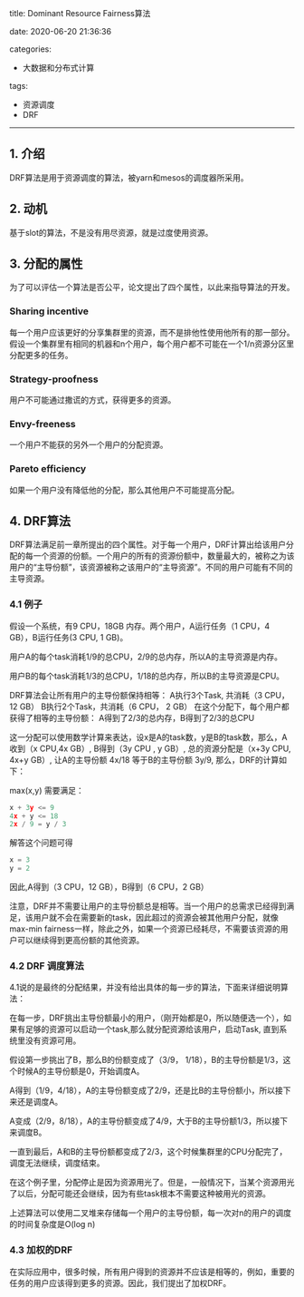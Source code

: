 title: Dominant Resource Fairness算法

date: 2020-06-20 21:36:36

categories:
- 大数据和分布式计算

tags:
- 资源调度
- DRF

---

## 1. 介绍

DRF算法是用于资源调度的算法，被yarn和mesos的调度器所采用。

## 2. 动机

基于slot的算法，不是没有用尽资源，就是过度使用资源。

## 3. 分配的属性

为了可以评估一个算法是否公平，论文提出了四个属性，以此来指导算法的开发。

### Sharing incentive

每一个用户应该更好的分享集群里的资源，而不是排他性使用他所有的那一部分。假设一个集群里有相同的机器和n个用户，每个用户都不可能在一个1/n资源分区里分配更多的任务。

### Strategy-proofness

用户不可能通过撒谎的方式，获得更多的资源。

### Envy-freeness

一个用户不能获的另外一个用户的分配资源。

### Pareto efficiency

如果一个用户没有降低他的分配，那么其他用户不可能提高分配。

## 4. DRF算法

DRF算法满足前一章所提出的四个属性。对于每一个用户，DRF计算出给该用户分配的每一个资源的份额。一个用户的所有的资源份额中，数量最大的，被称之为该用户的“主导份额”，该资源被称之该用户的“主导资源”。不同的用户可能有不同的主导资源。

### 4.1 例子

假设一个系统，有9 CPU，18GB 内存。两个用户，A运行任务（1 CPU，4 GB），B运行任务(3 CPU, 1 GB)。

用户A的每个task消耗1/9的总CPU，2/9的总内存，所以A的主导资源是内存。

用户B的每个task消耗1/3的总CPU，1/18的总内存，所以B的主导资源是CPU。

DRF算法会让所有用户的主导份额保持相等：
A执行3个Task, 共消耗（3 CPU， 12 GB）
B执行2个Task，共消耗（6 CPU， 2 GB）
在这个分配下，每个用户都获得了相等的主导份额：
A得到了2/3的总内存，B得到了2/3的总CPU

这一分配可以使用数学计算来表达，设x是A的task数，y是B的task数，那么，A收到（x CPU,4x GB）, B得到（3y CPU , y GB）, 总的资源分配是（x+3y CPU, 4x+y GB）, 让A的主导份额 4x/18 等于B的主导份额 3y/9, 那么，DRF的计算如下：

max(x,y)
需要满足：

```c
x + 3y <= 9
4x + y <= 18
2x / 9 = y / 3
```

解答这个问题可得

```c
x = 3
y = 2
```

因此,A得到（3 CPU，12 GB），B得到（6 CPU，2 GB）

注意，DRF并不需要让用户的主导份额总是相等。当一个用户的总需求已经得到满足，该用户就不会在需要新的task，因此超过的资源会被其他用户分配，就像max-min fairness一样，除此之外，如果一个资源已经耗尽，不需要该资源的用户可以继续得到更高份额的其他资源。

### 4.2 DRF 调度算法

4.1说的是最终的分配结果，并没有给出具体的每一步的算法，下面来详细说明算法：

在每一步，DRF挑出主导份额最小的用户，（刚开始都是0，所以随便选一个），如果有足够的资源可以启动一个task,那么就分配资源给该用户，启动Task, 直到系统里没有资源可用。

假设第一步挑出了B，那么B的份额变成了（3/9， 1/18），B的主导份额是1/3，这个时候A的主导份额是0，开始调度A。

A得到（1/9，4/18），A的主导份额变成了2/9，还是比B的主导份额小，所以接下来还是调度A。

A变成（2/9，8/18），A的主导份额变成了4/9，大于B的主导份额1/3，所以接下来调度B。

一直到最后，A和B的主导份额都变成了2/3，这个时候集群里的CPU分配完了，调度无法继续，调度结束。

在这个例子里，分配停止是因为资源用光了。但是，一般情况下，当某个资源用光了以后，分配可能还会继续，因为有些task根本不需要这种被用光的资源。

上述算法可以使用二叉堆来存储每一个用户的主导份额，每一次对n的用户的调度的时间复杂度是O(log n)

### 4.3 加权的DRF

在实际应用中，很多时候，所有用户得到的资源并不应该是相等的，例如，重要的任务的用户应该得到更多的资源。因此，我们提出了加权DRF。


